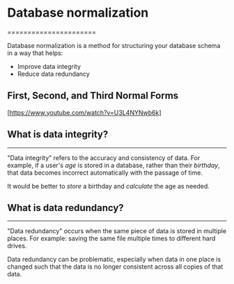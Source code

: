 # Database normalization
======================

Database normalization is a method for structuring your database schema in a way that helps:

*   Improve data integrity
*   Reduce data redundancy

## First, Second, and Third Normal Forms
[https://www.youtube.com/watch?v=U3L4NYNwb6k]

## What is data integrity?
-----------------------

"Data integrity" refers to the accuracy and consistency of data. For example, if a user's _age_ is stored in a database, rather than their _birthday_, that data becomes incorrect automatically with the passage of time.

It would be better to _store_ a birthday and _calculate_ the age as needed.

## What is data redundancy?
------------------------

"Data redundancy" occurs when the same piece of data is stored in multiple places. For example: saving the same file multiple times to different hard drives.

Data redundancy can be problematic, especially when data in one place is changed such that the data is no longer consistent across all copies of that data.